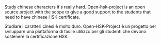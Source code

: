 Study chinese characters it's really hard.
Open-hsk-project is an open source project with the scope to give a good support to the students that need to have chinese HSK certificate.

Studiare i caratteri cinesi è molto duro.
Open-HSK-Project è un progetto per sviluppare una piattaforma di facile utilizzo per gli studenti che devono sostenere la certificazione HSK.